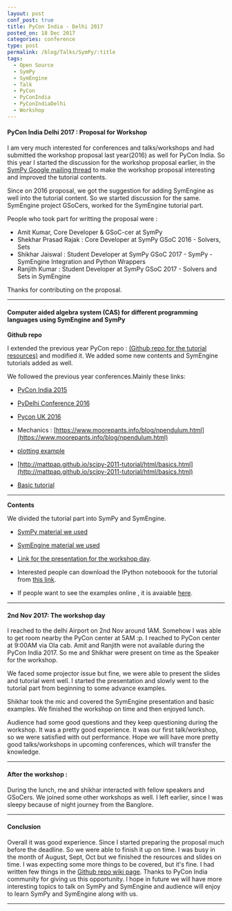 ```yaml
---
layout: post
conf_post: true
title: PyCon India - Delhi 2017
posted_on: 18 Dec 2017
categories: conference
type: post
permalink: /blog/Talks/SymPy/:title
tags:
  - Open Source
  - SymPy
  - SymEngine
  - Talk
  - PyCon
  - PyConIndia
  - PyConIndiaDelhi
  - Workshop
---
```



#### PyCon India Delhi 2017 : Proposal for Workshop

I am very much interested for conferences and talks/workshops and had submitted the workshop 
proposal last year(2016) as well for PyCon India. So this year 
I started the discussion for the workshop proposal earlier, in the 
<a href="https://groups.google.com/forum/#!searchin/sympy/pycon$20india%7Csort:date/sympy/s6IOYvHnHxU/xiiY0vdlAQAJ" target="_blank">SymPy Google mailing thread</a>
to make the workshop proposal 
interesting and improved the tutorial contents.

Since on 2016 proposal, we got the suggestion for adding SymEngine as well into the tutorial content.
So we started discussion for the same. SymEngine project GSoCers, worked for the SymEngine tutorial part. 

People who took part for writting the proposal were : 

* Amit Kumar, Core Developer & GSoC-cer at SymPy
* Shekhar Prasad Rajak : Core Developer at SymPy GSoC 2016 - Solvers, Sets 
* Shikhar Jaiswal : Student Developer at SymPy GSoC 2017 - SymPy - SymEngine Integration and Python Wrappers
* Ranjith Kumar : Student Developer at SymPy GSoC 2017 - Solvers and Sets in SymEngine

Thanks for contributing on the proposal.

-------------------------------------------------

#### Computer aided algebra system (CAS) for different programming languages using SymEngine and SymPy

**Github repo**

I extended the previous year PyCon repo : <a href="https://github.com/Shekharrajak/PyCon-SymPy-SymEngine" target="_blank">(Github repo for the tutorial resources)</a>  and modified it. We added some new contents and SymEngine tutorials added as well. 

We followed the previous year conferences.Mainly these links:

- [PyCon India 2015](https://in.pycon.org/cfp/pycon-india-2015/proposals/symbolic-computation-with-python-sympy~bqYrb/)

- [PyDelhi Conference 2016](https://cfp.pydelhi.org/pydelhi-conference-2016/proposals/symbolic-computation-with-python-using-sympy/) 

- [Pycon UK 2016](https://www.youtube.com/watch?v=f4cXX0wa9VM&t=599s)

- Mechanics : [https://www.moorepants.info/blog/npendulum.html](https://www.moorepants.info/blog/npendulum.html)

- [plotting example](https://www.youtube.com/watch?v=EG9uOGPBkvQ)

- [http://mattpap.github.io/scipy-2011-tutorial/html/basics.html](http://mattpap.github.io/scipy-2011-tutorial/html/basics.html)

- [Basic tutorial](https://github.com/sympy/sympy/wiki/Tutorial)


-----------------------------------------------

**Contents**

We divided the tutorial part into SymPy and SymEngine. 

* [SymPy material we used](https://github.com/Shekharrajak/PyCon-SymPy-SymEngine/tree/master/SymPy_material)

* [SymEngine material we used](https://github.com/Shekharrajak/PyCon-SymPy-SymEngine/tree/master/SymEngine_material)

* [Link for the presentation for the workshop day](https://shekharrajak.github.io/PyCon-SymPy-SymEngine/slides-pyconindia2017).

* Interested people can download the IPython noteboook for the tutorial from [this link](https://github.com/Shekharrajak/PyConIndiaSymPyTutorial/archive/master.zip).

* If people want to see the examples online , it is avaiable [here](http://nbviewer.jupyter.org/github/Shekharrajak/PyCon-SymPy-SymEngine/tree/master/SymPy_material/tutorial_exercises/). 

-------------------------------------------------

#### 2nd Nov 2017: The workshop day

I reached to the delhi Airport on 2nd Nov around 1AM. Somehow I was able to get room nearby the PyCon center at 5AM :p.
I reached to PyCon center at 9:00AM via Ola cab. Amit and Ranjith were not available during the PyCon India 2017.
So me and Shikhar were present on time as the Speaker for the workshop. 

We faced some projector issue but fine, we were able to present the slides and tutorial went well. I started the
presentation and slowly went to the tutorial part from beginning to some advance examples.

Shikhar took the mic and covered the SymEngine presentation and basic examples. We finished the workshop on time
and then enjoyed lunch.

Audience had some good questions and they keep questioning during the workshop. It was a pretty good 
experience. It was our first talk/workshop, so we were satisfied with out performance. Hope we will have more 
pretty good talks/workshops in upcoming conferences, which will transfer the knowledge.

-------------------------------------------------

#### After the workshop :

During the lunch, me and shikhar interacted with fellow speakers and GSoCers. We joined some other
workshops as well. I left earlier, since I was sleepy because of night journey from the Banglore. 

-------------------------------------------------

#### Conclusion

Overall it was good experience. Since I started preparing the proposal much before the deadline. So we were
able to finish it up on time. I was busy in the month of August, Sept, Oct but we finished the resources and slides on time.
I was expecting some more things to be covered, but it's fine. I had written few things in the <a href="https://github.com/Shekharrajak/PyCon-SymPy-SymEngine/wiki" target="_blank">Github repo wiki page</a>.
Thanks to PyCon India community for giving us this opportunity.
I hope in future we will have more interesting topics to talk on SymPy and SymEngine and audience
will enjoy to learn SymPy and SymEngine along with us.


-------------------------------------------------
